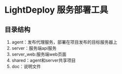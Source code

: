 # LightDeploy 服务部署工具

## 目录结构

1. agent：发布代理服务，部署在项目发布的目标服务器上
2. server：服务端api服务
3. server_web:服务端web页面
4. shared：agent和server共享项目
5. doc：说明文件

